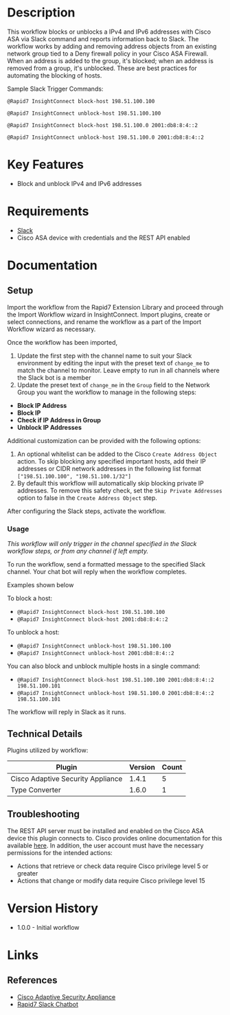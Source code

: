 # Description

This workflow blocks or unblocks a IPv4 and IPv6 addresses with Cisco ASA via Slack command and reports information back to Slack.
The workflow works by adding and removing address objects from an existing network group tied to a Deny firewall policy in your Cisco ASA Firewall.
When an address is added to the group, it's blocked; when an address is removed from a group, it's unblocked. These are best practices for automating the blocking of hosts.

Sample Slack Trigger Commands:

`@Rapid7 InsightConnect block-host 198.51.100.100`

`@Rapid7 InsightConnect unblock-host 198.51.100.100`

`@Rapid7 InsightConnect block-host 198.51.100.0 2001:db8:8:4::2`

`@Rapid7 InsightConnect unblock-host 198.51.100.0 2001:db8:8:4::2`

# Key Features

* Block and unblock IPv4 and IPv6 addresses

# Requirements

* [Slack](https://insightconnect.help.rapid7.com/docs/configure-slack-for-chatops)
* Cisco ASA device with credentials and the REST API enabled

# Documentation

## Setup

Import the workflow from the Rapid7 Extension Library and proceed through the Import Workflow wizard in InsightConnect. Import plugins, create or select connections, and rename the workflow as a part of the Import Workflow wizard as necessary.

Once the workflow has been imported,

1. Update the first step with the channel name to suit your Slack environment by editing the input with the preset text of `change_me` to match the channel to monitor. Leave empty to run in all channels where the Slack bot is a member
2. Update the preset text of `change_me` in the `Group` field to the Network Group you want the workflow to manage in the following steps:

* **Block IP Address**
* **Block IP**
* **Check if IP Address in Group**
* **Unblock IP Addresses**

Additional customization can be provided with the following options:

1. An optional whitelist can be added to the Cisco `Create Address Object` action. To skip blocking any specified important hosts, add their IP addresses or CIDR network addresses in the following list format `["198.51.100.100", "198.51.100.1/32"]`
2. By default this workflow will automatically skip blocking private IP addresses. To remove this safety check, set the `Skip Private Addresses` option to false in the `Create Address Object` step.

After configuring the Slack steps, activate the workflow.

### Usage

*This workflow will only trigger in the channel specified in the Slack workflow steps, or from any channel if left empty.*

To run the workflow, send a formatted message to the specified Slack channel. Your chat bot will reply when the workflow completes.

Examples shown below

To block a host:
* `@Rapid7 InsightConnect block-host 198.51.100.100`
* `@Rapid7 InsightConnect block-host 2001:db8:8:4::2`

To unblock a host:
* `@Rapid7 InsightConnect unblock-host 198.51.100.100`
* `@Rapid7 InsightConnect unblock-host 2001:db8:8:4::2`

You can also block and unblock multiple hosts in a single command:
* `@Rapid7 InsightConnect block-host 198.51.100.100 2001:db8:8:4::2 198.51.100.101`
* `@Rapid7 InsightConnect unblock-host 198.51.100.0 2001:db8:8:4::2 198.51.100.101`

The workflow will reply in Slack as it runs.

## Technical Details

Plugins utilized by workflow:

|Plugin|Version|Count|
|----|----|--------|
|Cisco Adaptive Security Appliance|1.4.1|5|
|Type Converter|1.6.0|1|

## Troubleshooting

The REST API server must be installed and enabled on the Cisco ASA device this plugin connects to. Cisco provides online documentation for this available [here](https://www.cisco.com/c/en/us/td/docs/security/asa/api/qsg-asa-api.html). In addition, the user account must have the necessary permissions for the intended actions:

* Actions that retrieve or check data require Cisco privilege level 5 or greater
* Actions that change or modify data require Cisco privilege level 15

# Version History

* 1.0.0 - Initial workflow

# Links

## References

* [Cisco Adaptive Security Appliance](https://www.cisco.com/c/en/us/products/security/adaptive-security-appliance-asa-software/index.html)
* [Rapid7 Slack Chatbot](https://insightconnect.help.rapid7.com/docs/configure-slack-for-chatops)
